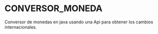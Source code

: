 # CONVERSOR_MONEDA
Conversor de monedas en java usando una Api para obtener los cambios internacionales.
